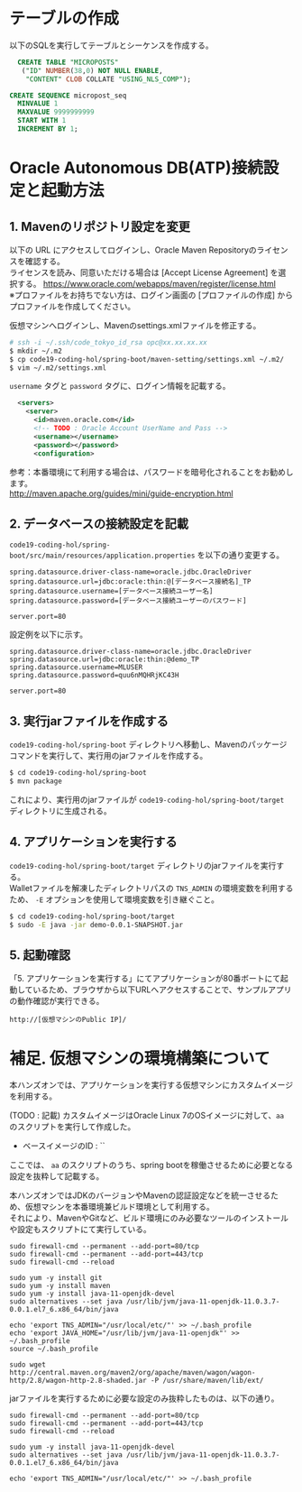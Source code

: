 # テーブルの作成

以下のSQLを実行してテーブルとシーケンスを作成する。

```sql
  CREATE TABLE "MICROPOSTS" 
   ("ID" NUMBER(38,0) NOT NULL ENABLE, 
	"CONTENT" CLOB COLLATE "USING_NLS_COMP");
```

```sql
CREATE SEQUENCE micropost_seq
  MINVALUE 1
  MAXVALUE 9999999999
  START WITH 1
  INCREMENT BY 1;
```

# Oracle Autonomous DB(ATP)接続設定と起動方法

## 1. Mavenのリポジトリ設定を変更

以下の URL にアクセスしてログインし、Oracle Maven Repositoryのライセンスを確認する。  
ライセンスを読み、同意いただける場合は [Accept License Agreement] を選択する。
https://www.oracle.com/webapps/maven/register/license.html  
※プロファイルをお持ちでない方は、ログイン画面の [プロファイルの作成] からプロファイルを作成してください。

仮想マシンへログインし、Mavenのsettings.xmlファイルを修正する。

```bash
# ssh -i ~/.ssh/code_tokyo_id_rsa opc@xx.xx.xx.xx
$ mkdir ~/.m2
$ cp code19-coding-hol/spring-boot/maven-setting/settings.xml ~/.m2/
$ vim ~/.m2/settings.xml
```

`username` タグと `password` タグに、ログイン情報を記載する。

```xml
  <servers>
    <server>
      <id>maven.oracle.com</id>  
      <!-- TODO : Oracle Account UserName and Pass -->
      <username></username>
      <password></password>
      <configuration>
```

参考：本番環境にて利用する場合は、パスワードを暗号化されることをお勧めします。  
http://maven.apache.org/guides/mini/guide-encryption.html

## 2. データベースの接続設定を記載

`code19-coding-hol/spring-boot/src/main/resources/application.properties` を以下の通り変更する。

```properties
spring.datasource.driver-class-name=oracle.jdbc.OracleDriver
spring.datasource.url=jdbc:oracle:thin:@[データベース接続名]_TP
spring.datasource.username=[データベース接続ユーザー名]
spring.datasource.password=[データベース接続ユーザーのパスワード]

server.port=80
```

設定例を以下に示す。

```properties
spring.datasource.driver-class-name=oracle.jdbc.OracleDriver
spring.datasource.url=jdbc:oracle:thin:@demo_TP
spring.datasource.username=MLUSER
spring.datasource.password=quu6nMQHRjKC43H

server.port=80
```

## 3. 実行jarファイルを作成する

`code19-coding-hol/spring-boot` ディレクトリへ移動し、Mavenのパッケージコマンドを実行して、実行用のjarファイルを作成する。

```bash
$ cd code19-coding-hol/spring-boot
$ mvn package
```

これにより、実行用のjarファイルが `code19-coding-hol/spring-boot/target` ディレクトリに生成される。

## 4. アプリケーションを実行する

`code19-coding-hol/spring-boot/target` ディレクトリのjarファイルを実行する。  
Walletファイルを解凍したディレクトリパスの `TNS_ADMIN` の環境変数を利用するため、 `-E` オプションを使用して環境変数を引き継ぐこと。

```bash
$ cd code19-coding-hol/spring-boot/target
$ sudo -E java -jar demo-0.0.1-SNAPSHOT.jar
```

## 5. 起動確認

「5. アプリケーションを実行する」にてアプリケーションが80番ボートにて起動しているため、ブラウザから以下URLへアクセスすることで、サンプルアプリの動作確認が実行できる。  

`http://[仮想マシンのPublic IP]/`


# 補足. 仮想マシンの環境構築について

本ハンズオンでは、アプリケーションを実行する仮想マシンにカスタムイメージを利用する。  

 (TODO : 記載)
カスタムイメージはOracle Linux 7のOSイメージに対して、`aa` のスクリプトを実行して作成した。
- ベースイメージのID : ``

ここでは、 `aa` のスクリプトのうち、spring bootを稼働させるために必要となる設定を抜粋して記載する。

本ハンズオンではJDKのバージョンやMavenの認証設定などを統一させるため、仮想マシンを本番環境兼ビルド環境として利用する。  
それにより、MavenやGitなど、ビルド環境にのみ必要なツールのインストールや設定もスクリプトにて実行している。  

```shell
sudo firewall-cmd --permanent --add-port=80/tcp
sudo firewall-cmd --permanent --add-port=443/tcp
sudo firewall-cmd --reload

sudo yum -y install git
sudo yum -y install maven
sudo yum -y install java-11-openjdk-devel
sudo alternatives --set java /usr/lib/jvm/java-11-openjdk-11.0.3.7-0.0.1.el7_6.x86_64/bin/java

echo 'export TNS_ADMIN="/usr/local/etc/"' >> ~/.bash_profile
echo 'export JAVA_HOME="/usr/lib/jvm/java-11-openjdk"' >> ~/.bash_profile
source ~/.bash_profile

sudo wget http://central.maven.org/maven2/org/apache/maven/wagon/wagon-http/2.8/wagon-http-2.8-shaded.jar -P /usr/share/maven/lib/ext/
```

jarファイルを実行するために必要な設定のみ抜粋したものは、以下の通り。

```shell
sudo firewall-cmd --permanent --add-port=80/tcp
sudo firewall-cmd --permanent --add-port=443/tcp
sudo firewall-cmd --reload

sudo yum -y install java-11-openjdk-devel
sudo alternatives --set java /usr/lib/jvm/java-11-openjdk-11.0.3.7-0.0.1.el7_6.x86_64/bin/java

echo 'export TNS_ADMIN="/usr/local/etc/"' >> ~/.bash_profile
```

